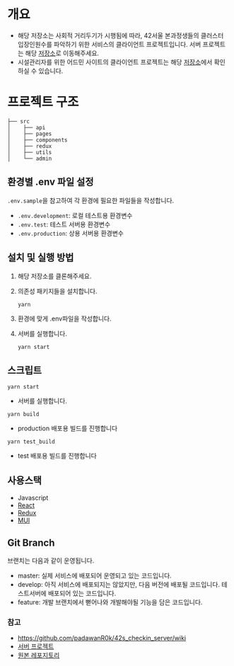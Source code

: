 # 개요

- 해당 저장소는 사회적 거리두기가 시행됨에 따라, 42서울 본과정생들의 클러스터 입장인원수를 파악하기 위한 서비스의 클라이언트 프로젝트입니다. 서버 프로젝트는 해당 [저장소](https://bitbucket.org/42seoul/checkin_back/src/master)로 이동해주세요.
- 시설관리자를 위한 어드민 사이트의 클라이언트 프로젝트는 해당 [저장소](https://bitbucket.org/42seoul/admin_front/src/master/)에서 확인하실 수 있습니다.

# 프로젝트 구조

```
├── src
│    ├── api
│    ├── pages
│    ├── components
│    ├── redux
│    ├── utils
│    └── admin
```

## 환경별 .env 파일 설정

`.env.sample`을 참고하여 각 환경에 필요한 파일들을 작성합니다.

- `.env.development`: 로컬 테스트용 환경변수
- `.env.test`: 테스트 서버용 환경변수
- `.env.production`: 상용 서버용 환경변수

## 설치 및 실행 방법

1. 해당 저장소를 클론해주세요.

2. 의존성 패키지들을 설치합니다.

   ```shell
   yarn
   ```

3. 환경에 맞게 .env파일을 작성합니다.

4. 서버를 실행합니다.

   ```shell
   yarn start
   ```

## 스크립트

```
yarn start
```

- 서버를 실행합니다.

```
yarn build
```

- production 배포용 빌드를 진행합니다

```
yarn test_build
```

- test 배포용 빌드를 진행합니다

## 사용스택

- Javascript
- [React](https://reactjs.org/)
- [Redux](https://redux.js.org/)
- [MUI](https://mui.com/)

## Git Branch

브랜치는 다음과 같이 운영됩니다.

- master: 실제 서비스에 배포되어 운영되고 있는 코드입니다.
- develop: 아직 서비스에 배포되지는 않았지만, 다음 버전에 배포될 코드입니다. 테스트서버에 배포되어 있는 코드입니다.
- feature: 개발 브랜치에서 뻗어나와 개발해야될 기능을 담은 코드입니다.

### 참고
- https://github.com/padawanR0k/42s_checkin_server/wiki
- [서버 프로젝트](https://github.com/padawanR0k/42s_checkin_server)
- [원본 레포지토리](https://github.com/42CivicHacking/42_checkIn)
